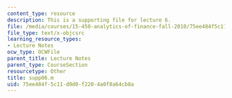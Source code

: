 ```yaml
---
content_type: resource
description: This is a supporting file for lecture 6.
file: /media/courses/15-450-analytics-of-finance-fall-2010/75ee484f5c11d0d0f2204a0f8a64cb8a_supp06.m
file_type: text/x-objcsrc
learning_resource_types:
- Lecture Notes
ocw_type: OCWFile
parent_title: Lecture Notes
parent_type: CourseSection
resourcetype: Other
title: supp06.m
uid: 75ee484f-5c11-d0d0-f220-4a0f8a64cb8a
---
```

